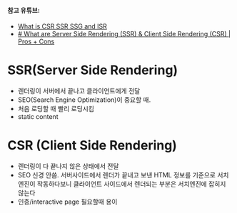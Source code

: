 
#### 참고 유튜브:
- [What is CSR SSR SSG and ISR](https://www.youtube.com/watch?v=YkxrbxoqHDw)
- [# What are Server Side Rendering (SSR) & Client Side Rendering (CSR) | Pros + Cons](https://www.youtube.com/watch?v=ObrSuDYMl1s)
# SSR(Server Side Rendering)
- 렌더링이 서버에서 끝나고 클라이언트에게 전달
- SEO(Search Engine Optimization)이 중요할 때.
- 처음 로딩할 때 빨리 로딩시킴
- static content 

# CSR (Client Side Rendering)
- 렌더링이 다 끝나지 않은 상태에서 전달
- SEO 신경 안씀. 서버사이드에서 렌더가 끝내고 보낸 HTML 정보를 기준으로 서치 엔진이 작동하다보니 클라이언트 사이드에서 렌더되는 부분은 서치엔진에 잡히지 않는다
- 인증/interactive page 필요할때 용이

